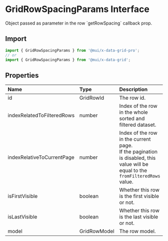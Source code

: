 # GridRowSpacingParams Interface

<p class="description">Object passed as parameter in the row `getRowSpacing` callback prop.</p>

## Import

```js
import { GridRowSpacingParams } from '@mui/x-data-grid-pro';
// or
import { GridRowSpacingParams } from '@mui/x-data-grid';
```

## Properties

| Name                                                      | Type                                        | Description                                                                                                                         |
| :-------------------------------------------------------- | :------------------------------------------ | :---------------------------------------------------------------------------------------------------------------------------------- |
| <span class="prop-name">id</span>                         | <span class="prop-type">GridRowId</span>    | The row id.                                                                                                                         |
| <span class="prop-name">indexRelatedToFilteredRows</span> | <span class="prop-type">number</span>       | Index of the row in the whole sorted and filtered dataset.                                                                          |
| <span class="prop-name">indexRelativeToCurrentPage</span> | <span class="prop-type">number</span>       | Index of the row in the current page.<br />If the pagination is disabled, this value will be equal to the `fromFilteredRows` value. |
| <span class="prop-name">isFirstVisible</span>             | <span class="prop-type">boolean</span>      | Whether this row is the first visible or not.                                                                                       |
| <span class="prop-name">isLastVisible</span>              | <span class="prop-type">boolean</span>      | Whether this row is the last visible or not.                                                                                        |
| <span class="prop-name">model</span>                      | <span class="prop-type">GridRowModel</span> | The row model.                                                                                                                      |
